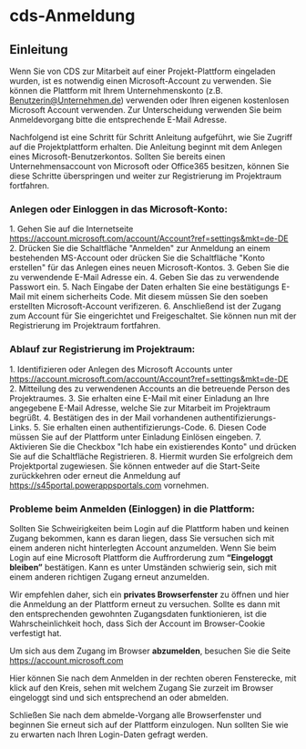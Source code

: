 # cds-Anmeldung
<h2>Einleitung</h2>

Wenn Sie von CDS zur Mitarbeit auf einer Projekt-Plattform eingeladen wurden, ist es notwendig einen Microsoft-Account zu verwenden. Sie können die Plattform mit Ihrem Unternehmenskonto (z.B. Benutzerin@Unternehmen.de) verwenden oder Ihren eigenen kostenlosen Microsoft Account verwenden. Zur Unterscheidung verwenden Sie beim Anmeldevorgang bitte die entsprechende E-Mail Adresse.

Nachfolgend ist eine Schritt für Schritt Anleitung aufgeführt, wie Sie Zugriff auf die Projektplattform erhalten. Die Anleitung beginnt mit dem Anlegen eines Microsoft-Benutzerkontos. Sollten Sie bereits einen Unternehmensaccount von Microsoft oder Office365 besitzen, können Sie diese Schritte überspringen und weiter zur Registrierung im Projektraum fortfahren.

<h3>Anlegen oder Einloggen in das Microsoft-Konto:</h3>
1. Gehen Sie auf die Internetseite <a href="https://account.microsoft.com/account/Account?ref=settings&mkt=de-DE">https://account.microsoft.com/account/Account?ref=settings&mkt=de-DE</a>
2. Drücken Sie die Schaltfläche "Anmelden" zur Anmeldung an einem bestehenden MS-Account oder drücken Sie die Schaltfläche "Konto erstellen" für das Anlegen eines neuen Microsoft-Kontos.
3. Geben Sie die zu verwendende E-Mail Adresse ein.
4. Geben Sie das zu verwendende Passwort ein.
5. Nach Eingabe der Daten erhalten Sie eine bestätigungs E-Mail mit einem sicherheits Code. Mit diesem müssen Sie den soeben erstellten Microsoft-Account verifizeren.
6. Anschließend ist der Zugang zum Account für Sie eingerichtet und Freigeschaltet. Sie können nun mit der Registrierung im Projektraum fortfahren.


<h3>Ablauf zur Registrierung im Projektraum:</h3>
1. Identifizieren oder Anlegen des Microsoft Accounts unter <a href="https://account.microsoft.com/account/Account?ref=settings&mkt=de-DE">https://account.microsoft.com/account/Account?ref=settings&mkt=de-DE</a>
2. Mitteilung des zu verwendenen Accounts an die betreuende Person des Projektraumes.
3. Sie erhalten eine E-Mail mit einer Einladung an Ihre angegebene E-Mail Adresse, welche Sie zur Mitarbeit im Projektraum begrüßt.
4. Bestätigen des in der Mail vorhandenen authentifizierungs-Links.
5. Sie erhalten einen authentifizierungs-Code.
6. Diesen Code müssen Sie auf der Plattform unter Einladung Einlösen eingeben.
7. Aktivieren Sie die Checkbox "Ich habe ein existierendes Konto" und drücken Sie auf die Schaltfläche Registrieren.
8. Hiermit wurden Sie erfolgreich dem Projektportal zugewiesen. Sie können entweder auf die Start-Seite zurückkehren oder erneut die Anmeldung auf <a href="https://s45portal.powerappsportals.com">https://s45portal.powerappsportals.com</a> vornehmen.


<h3>Probleme beim Anmelden (Einloggen) in die Plattform:</h3>
Sollten Sie Schweirigkeiten beim Login auf die Plattform haben und keinen Zugang bekommen, kann es daran liegen, dass Sie versuchen sich mit einem anderen nicht hinterlegten Account anzumelden.
Wenn Sie beim Login auf eine Microsoft Plattform die Auffrorderung zum <strong>“Eingeloggt bleiben”</strong> bestätigen. Kann es unter Umständen schwierig sein, sich mit einem anderen richtigen Zugang erneut anzumelden.

Wir empfehlen daher, sich ein <strong>privates Browserfenster</strong> zu öffnen und hier die Anmeldung an der Plattform erneut zu versuchen. Sollte es dann mit den entsprechenden gewohnten Zugangsdaten funktionieren, ist die Wahrscheinlichkeit hoch, dass Sich der Account im Browser-Cookie verfestigt hat.

Um sich aus dem Zugang im Browser <strong>abzumelden</strong>, besuchen Sie die Seite <a href="https://account.microsoft.com">https://account.microsoft.com</a>

Hier können Sie nach dem Anmelden in der rechten oberen Fensterecke, mit klick auf den Kreis, sehen mit welchem Zugang Sie zurzeit im Browser eingeloggt sind und sich entsprechend an oder abmelden.

Schließen Sie nach dem abmelde-Vorgang alle Browserfenster und beginnen Sie erneut sich auf der Plattform einzulogen. Nun sollten Sie wie zu erwarten nach Ihren Login-Daten gefragt werden.
